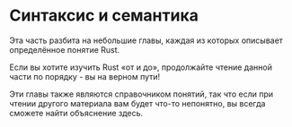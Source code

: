 # Синтаксис и семантика

Эта часть разбита на небольшие главы, каждая из которых описывает определённое
понятие Rust.

Если вы хотите изучить Rust «от и до», продолжайте чтение данной части по
порядку - вы на верном пути!

Эти главы также являются справочником понятий, так что если при чтении другого
материала вам будет что-то непонятно, вы всегда сможете найти объяснение здесь.
